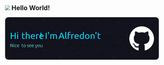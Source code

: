## <img src="https://media.tenor.com/f4oV39-T8ukAAAAj/inosuke.gif" width="60"/> Hello World! 

![Banner de Alfreon't](banner-alfredont.png)
